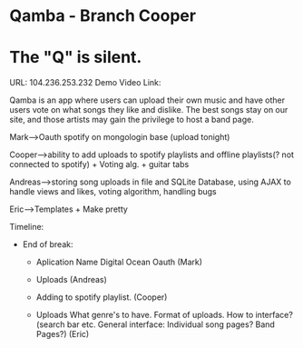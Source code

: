 Qamba - Branch Cooper
=====

The "Q" is silent.
=====
URL: 104.236.253.232
Demo Video Link: 

Qamba is an app where users can upload their own music and have other users vote on what songs they like and dislike. The best songs stay on our site, and those artists may gain the privilege to host a band page.


Mark-->Oauth spotify on mongologin base (upload tonight) 

Cooper-->ability to add uploads to spotify playlists and offline playlists(? not connected to spotify) + Voting alg. + guitar tabs 

Andreas-->storing song uploads in file and SQLite Database, using AJAX to handle views and likes, voting algorithm, handling bugs

Eric-->Templates + Make pretty

Timeline:
* End of break: 
  * Aplication Name Digital Ocean Oauth (Mark) 

  * Uploads (Andreas) 

  * Adding to spotify playlist. (Cooper)

  * Uploads What genre's to have. Format of uploads. How to interface? (search bar etc. General interface: Individual song pages? Band Pages?) (Eric)
